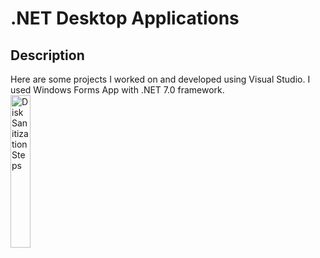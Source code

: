 <h1>.NET Desktop Applications</h1>

<h2>Description</h2>
Here are some projects I worked on and developed using Visual Studio. I used Windows Forms App with .NET 7.0 framework. 
<br />
<img src="https://imgur.com/4PSUZt2.png" height="25%" width="25%" alt="Disk Sanitization Steps"/>
<br />
